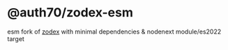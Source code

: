 # @auth70/zodex-esm

esm fork of [zodex](https://npmjs.com/package/zodex) with minimal dependencies & nodenext module/es2022 target
